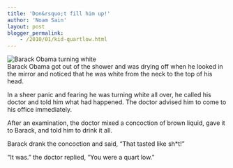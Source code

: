 ```yaml
---
title: 'Don&rsquo;t fill him up!'
author: 'Noam Sain'
layout: post
blogger_permalink:
    - /2010/01/kid-quartlow.html
---
```


![Barack Obama turning white](http://2.bp.blogspot.com/_8aN4krk1nsk/TG_OJPd4_kI/AAAAAAAAAeg/MxN_Xa6KBlo/s320/ATT00004.jpg)  
Barack Obama got out of the shower and was drying off when he looked in the mirror and noticed that he was white from the neck to the top of his head.  
  
In a sheer panic and fearing he was turning white all over, he called his doctor and told him what had happened. The doctor advised him to come to his office immediately.

After an examination, the doctor mixed a concoction of brown liquid, gave it to Barack, and told him to drink it all.

Barack drank the concoction and said, “That tasted like sh\*t!”

“It was.” the doctor replied, “You were a quart low.”